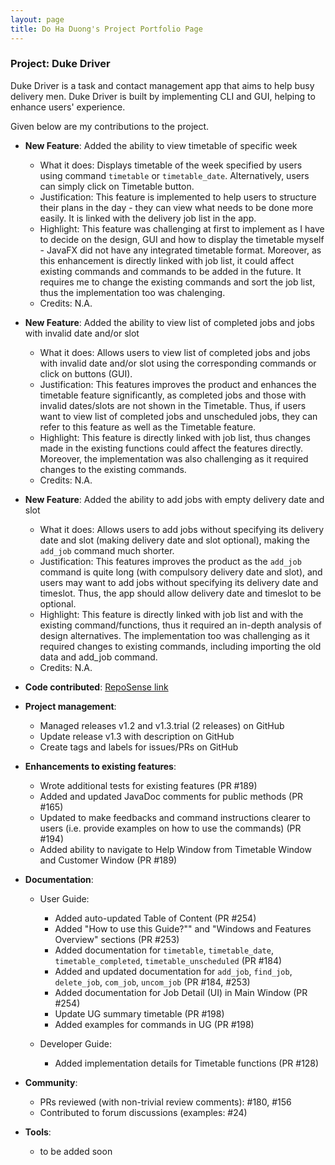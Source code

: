 ```yaml
---
layout: page
title: Do Ha Duong's Project Portfolio Page
---
```


### Project: Duke Driver

Duke Driver is a task and contact management app that aims to help busy delivery men. Duke Driver is built by implementing CLI and GUI, helping to enhance users' experience.

Given below are my contributions to the project.

* **New Feature**: Added the ability to view timetable of specific week
  * What it does: Displays timetable of the week specified by users using command `timetable` or `timetable_date`. Alternatively, users can simply click on Timetable button.
  * Justification: This feature is implemented to help users to structure their plans in the day - they can view what needs to be done more easily. It is linked with the delivery job list in the app.
  * Highlight: This feature was challenging at first to implement as I have to decide on the design, GUI and how to display the timetable myself - JavaFX did not have any integrated timetable format. Moreover, as this enhancement is directly linked with job list, it could affect existing commands and commands to be added in the future. It requires me to change the existing commands and sort the job list, thus the implementation too was chalenging.
  * Credits: N.A.

* **New Feature**: Added the ability to view list of completed jobs and jobs with invalid date and/or slot
  * What it does: Allows users to view list of completed jobs and jobs with invalid date and/or slot using the corresponding commands or click on buttons (GUI).
  * Justification: This features improves the product and enhances the timetable feature significantly, as completed jobs and those with invalid dates/slots are not shown in the Timetable. Thus, if users want to view list of completed jobs and unscheduled jobs, they can refer to this feature as well as the Timetable feature.
  * Highlight: This feature is directly linked with job list, thus changes made in the existing functions could affect the features directly. Moreover, the implementation was also challenging as it required changes to the existing commands. 
  * Credits: N.A.

* **New Feature**: Added the ability to add jobs with empty delivery date and slot
    * What it does: Allows users to add jobs without specifying its delivery date and slot (making delivery date and slot optional), making the `add_job` command much shorter.
    * Justification: This features improves the product as the `add_job` command is quite long (with compulsory delivery date and slot), and users may want to add jobs without specifying its delivery date and timeslot. Thus, the app should allow delivery date and timeslot to be optional.
    * Highlight: This feature is directly linked with job list and with the existing command/functions, thus it required an in-depth analysis of design alternatives. The implementation too was challenging as it required changes to existing commands, including importing the old data and add_job command.
    * Credits: N.A.



* **Code contributed**: [RepoSense link](https://nus-cs2103-ay2223s2.github.io/tp-dashboard/?search=dohaduong&breakdown=true)

* **Project management**:
    * Managed releases v1.2 and v1.3.trial (2 releases) on GitHub
    * Update release v1.3 with description on GitHub
    * Create tags and labels for issues/PRs on GitHub

* **Enhancements to existing features**:
    * Wrote additional tests for existing features (PR #189)
    * Added and updated JavaDoc comments for public methods (PR #165)
    * Updated to make feedbacks and command instructions clearer to users (i.e. provide examples on how to use the commands) (PR #194)
    * Added ability to navigate to Help Window from Timetable Window and Customer Window (PR #189)

* **Documentation**:
    * User Guide:
        * Added auto-updated Table of Content (PR #254)
        * Added "How to use this Guide?"" and "Windows and Features Overview" sections (PR #253)
        * Added documentation for `timetable`, `timetable_date`, `timetable_completed`, `timetable_unscheduled` (PR #184)
        * Added and updated documentation for `add_job`, `find_job`, `delete_job`, `com_job`, `uncom_job` (PR #184, #253)
        * Added documentation for Job Detail (UI) in Main Window (PR #254)
        * Update UG summary timetable (PR #198)
        * Added examples for commands in UG (PR #198)
      
    * Developer Guide:
        * Added implementation details for Timetable functions (PR #128)

* **Community**:
    * PRs reviewed (with non-trivial review comments): #180, #156 
    * Contributed to forum discussions (examples: #24)

* **Tools**:
    * to be added soon



